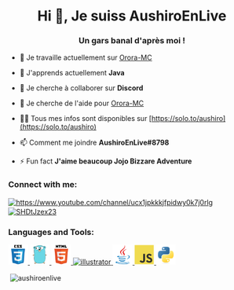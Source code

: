 <h1 align="center">Hi 👋, Je suiss AushiroEnLive</h1>
<h3 align="center">Un gars banal d'après moi !</h3>

- 🔭 Je travaille actuellement sur [Orora-MC](https://discord.gg/SHDtJzex23)

- 🌱 J'apprends actuellement **Java**

- 👯 Je cherche à collaborer sur **Discord**

- 🤝 Je cherche de l'aide pour [Orora-MC](https://discord.gg/SHDtJzex23)

- 👨‍💻 Tous mes infos sont disponibles sur [https://solo.to/aushiro](https://solo.to/aushiro)

- 📫 Comment me joindre **AushiroEnLive#8798**

- ⚡ Fun fact **J'aime beaucoup Jojo Bizzare Adventure**

<h3 align="left">Connect with me:</h3>
<p align="left">
<a href="https://www.youtube.com/c/https://www.youtube.com/channel/ucx1jpkkkjfpidwy0k7j0rlg" target="blank"><img align="center" src="https://raw.githubusercontent.com/rahuldkjain/github-profile-readme-generator/master/src/images/icons/Social/youtube.svg" alt="https://www.youtube.com/channel/ucx1jpkkkjfpidwy0k7j0rlg" height="30" width="40" /></a>
<a href="https://discord.gg/SHDtJzex23" target="blank"><img align="center" src="https://raw.githubusercontent.com/rahuldkjain/github-profile-readme-generator/master/src/images/icons/Social/discord.svg" alt="SHDtJzex23" height="30" width="40" /></a>
</p>

<h3 align="left">Languages and Tools:</h3>
<p align="left"> <a href="https://www.w3schools.com/css/" target="_blank" rel="noreferrer"> <img src="https://raw.githubusercontent.com/devicons/devicon/master/icons/css3/css3-original-wordmark.svg" alt="css3" width="40" height="40"/> </a> <a href="https://golang.org" target="_blank" rel="noreferrer"> <img src="https://raw.githubusercontent.com/devicons/devicon/master/icons/go/go-original.svg" alt="go" width="40" height="40"/> </a> <a href="https://www.w3.org/html/" target="_blank" rel="noreferrer"> <img src="https://raw.githubusercontent.com/devicons/devicon/master/icons/html5/html5-original-wordmark.svg" alt="html5" width="40" height="40"/> </a> <a href="https://www.adobe.com/in/products/illustrator.html" target="_blank" rel="noreferrer"> <img src="https://www.vectorlogo.zone/logos/adobe_illustrator/adobe_illustrator-icon.svg" alt="illustrator" width="40" height="40"/> </a> <a href="https://www.java.com" target="_blank" rel="noreferrer"> <img src="https://raw.githubusercontent.com/devicons/devicon/master/icons/java/java-original.svg" alt="java" width="40" height="40"/> </a> <a href="https://developer.mozilla.org/en-US/docs/Web/JavaScript" target="_blank" rel="noreferrer"> <img src="https://raw.githubusercontent.com/devicons/devicon/master/icons/javascript/javascript-original.svg" alt="javascript" width="40" height="40"/> </a> <a href="https://www.python.org" target="_blank" rel="noreferrer"> <img src="https://raw.githubusercontent.com/devicons/devicon/master/icons/python/python-original.svg" alt="python" width="40" height="40"/> </a> </p>

<p>&nbsp;<img align="center" src="https://github-readme-stats.vercel.app/api?username=aushiroenlive&show_icons=true&locale=en" alt="aushiroenlive" /></p>
